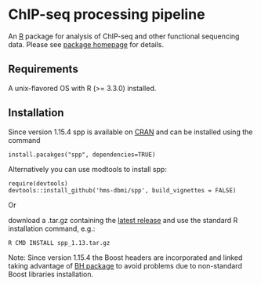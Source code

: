 # ChIP-seq processing pipeline
An [R](https://www.r-project.org/) package for analysis of ChIP-seq and other functional sequencing data.
Please see [package homepage](http://compbio.med.harvard.edu/Supplements/ChIP-seq/) for details.

## Requirements
A unix-flavored OS with R (>= 3.3.0) installed.

## Installation
Since version 1.15.4 spp is available on [CRAN](https://CRAN.R-project.org/package=spp) and can be installed using the command

```
install.pacakges("spp", dependencies=TRUE)
```




Alternatively you can use modtools to install spp:

```
require(devtools)
devtools::install_github('hms-dbmi/spp', build_vignettes = FALSE)
```

Or 

download a .tar.gz containing the [latest release](https://github.com/hms-dbmi/spp/releases) and use the standard R installation command, e.g.:
```
R CMD INSTALL spp_1.13.tar.gz
```

Note: Since version 1.15.4 the Boost headers are incorporated and linked taking advantage of [BH package](https://CRAN.R-project.org/package=BH) to avoid problems due to non-standard Boost libraries installation.

